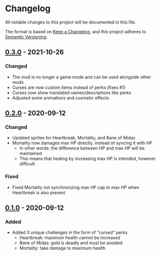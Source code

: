 # Changelog

All notable changes to this project will be documented in this file.

The format is based on [Keep a Changelog](https://keepachangelog.com/en/1.0.0/), and this project adheres to [Semantic Versioning](https://semver.org/spec/v2.0.0.html).

## [0.3.0] - 2021-10-26

### Changed

- The mod is no longer a game mode and can be used alongside other mods
- Curses are now custom items instead of perks (fixes #1)
- Curses now show translated names/descriptions like perks
- Adjusted some animations and cosmetic effects

## [0.2.0] - 2020-09-12

### Changed

- Updated sprites for Heartbreak, Mortality, and Bane of Midas
- Mortality now damages max HP directly, instead of syncing it with HP
  - In other words: the difference between HP and max HP will be maintained
  - This means that healing by increasing max HP is intended, however difficult

### Fixed

- Fixed Mortality not synchronizing max HP cap to max HP when Heartbreak is also present

## [0.1.0] - 2020-09-12

### Added

- Added 3 unique challenges in the form of "cursed" perks
  - Heartbreak: maximum health cannot be increased
  - Bane of Midas: gold is deadly and must be avoided
  - Mortality: take damage to maximum health

[unreleased]: https://github.com/Arcensoth/challenge-buffet-noita/compare/v0.3.0...HEAD
[0.3.0]: https://github.com/Arcensoth/challenge-buffet-noita/releases/tag/v0.2.0...v0.3.0
[0.2.0]: https://github.com/Arcensoth/challenge-buffet-noita/releases/tag/v0.1.0...v0.2.0
[0.1.0]: https://github.com/Arcensoth/challenge-buffet-noita/releases/tag/v0.1.0
